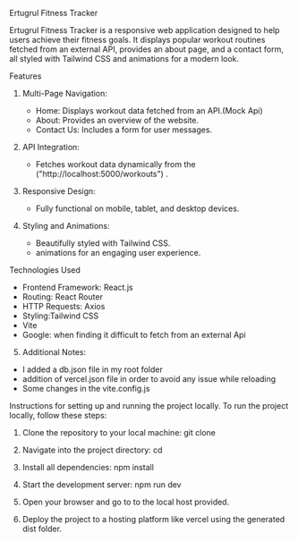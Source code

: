 Ertugrul Fitness Tracker

Ertugrul Fitness Tracker is a responsive web application designed to help users achieve their fitness goals. It displays popular workout routines fetched from an external API, provides an about page, and a contact form, all styled with Tailwind CSS and animations for a modern look.

Features
1. Multi-Page Navigation:
   - Home: Displays workout data fetched from an API.(Mock Api)
   - About: Provides an overview of the website.
   - Contact Us: Includes a form for user messages.

2. API Integration:
   - Fetches workout data dynamically from the ("http://localhost:5000/workouts") .

3. Responsive Design:
   - Fully functional on mobile, tablet, and desktop devices.

4. Styling and Animations:
   - Beautifully styled with Tailwind CSS.
   - animations for an engaging user experience.


 Technologies Used
- Frontend Framework: React.js
- Routing: React Router
- HTTP Requests: Axios
- Styling:Tailwind CSS
- Vite
- Google: when finding it difficult to fetch from an external Api

5. Additional Notes:
- I added a db.json file in my root folder
- addition of vercel.json file in order to avoid any issue while reloading
- Some changes in the vite.config.js


Instructions for setting up and running the project locally.
To run the project locally, follow these steps:

1. Clone the repository to your local machine:
git clone <repository-url>

2. Navigate into the project directory:
cd <project-folder>

3. Install all dependencies:
npm install

4. Start the development server:
npm run dev

5. Open your browser and go to to the local host provided.

6. Deploy the project to a hosting platform like vercel using the generated dist folder.